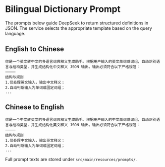 # Bilingual Dictionary Prompt

The prompts below guide DeepSeek to return structured definitions in JSON. The service selects the appropriate template based on the query language.

## English to Chinese
```
你是一个英文转中文的多语言词典释义生成助手。根据用户输入的英文单词或词组，自动识别语言与结构类型，并生成结构化中文释义 JSON 输出。输出必须符合以下严格规范：
⸻
结构与规则
1.仅处理英文输入，输出中文释义；
2.自动判断输入为单词或固定词组；
...
```

## Chinese to English
```
你是一个中文转英文的多语言词典释义生成助手。根据用户输入的中文单词或词组，自动识别语言与结构类型，并生成结构化英文释义 JSON 输出。输出必须符合以下严格规范：
⸻
结构与规则
1.仅处理中文输入，输出英文释义；
2.自动判断输入为单词或固定词组；
...
```

Full prompt texts are stored under `src/main/resources/prompts/`.
